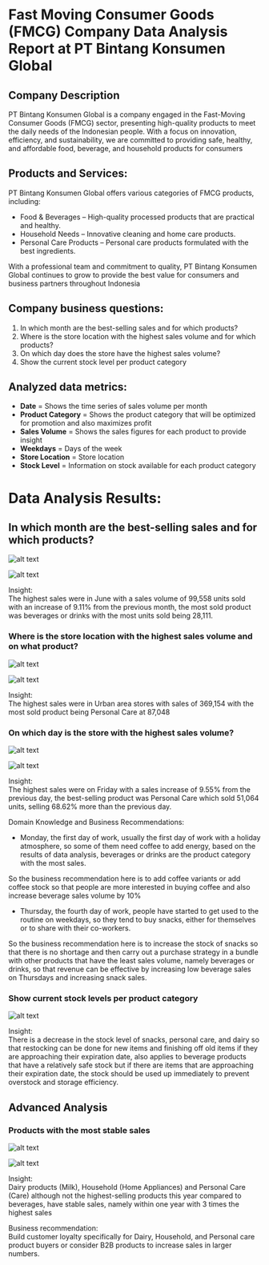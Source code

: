 # Fast Moving Consumer Goods (FMCG) Company Data Analysis Report at PT Bintang Konsumen Global

## Company Description

PT Bintang Konsumen Global is a company engaged in the Fast-Moving Consumer Goods (FMCG) sector, presenting high-quality products to meet the daily needs of the Indonesian people. With a focus on innovation, efficiency, and sustainability, we are committed to providing safe, healthy, and affordable food, beverage, and household products for consumers

## Products and Services:

PT Bintang Konsumen Global offers various categories of FMCG products, including:

- Food & Beverages – High-quality processed products that are practical and healthy.
- Household Needs – Innovative cleaning and home care products.
- Personal Care Products – Personal care products formulated with the best ingredients.

With a professional team and commitment to quality, PT Bintang Konsumen Global continues to grow to provide the best value for consumers and business partners throughout Indonesia

## Company business questions:

1. In which month are the best-selling sales and for which products?
2. Where is the store location with the highest sales volume and for which products?
3. On which day does the store have the highest sales volume?
4. Show the current stock level per product category

## Analyzed data metrics:

- **Date** = Shows the time series of sales volume per month
- **Product Category** = Shows the product category that will be optimized for promotion and also maximizes profit
- **Sales Volume** = Shows the sales figures for each product to provide insight
- **Weekdays** = Days of the week
- **Store Location** = Store location
- **Stock Level** = Information on stock available for each product category

# Data Analysis Results:

## In which month are the best-selling sales and for which products?

![alt text](images/graph_sales.png)

![alt text](images/beverages_most.png)

Insight:
<br>The highest sales were in June with a sales volume of 99,558 units sold with an increase of 9.11% from the previous month, the most sold product was beverages or drinks with the most units sold being 28,111.

### Where is the store location with the highest sales volume and on what product?

![alt text](images/graph_store.png)

![alt text](images/table_store.png)

Insight:
<br>The highest sales were in Urban area stores with sales of 369,154 with the most sold product being Personal Care at 87,048

### On which day is the store with the highest sales volume?

![alt text](images/graph_days.png)

![alt text](images/table_days.png)

Insight:
<br>The highest sales were on Friday with a sales increase of 9.55% from the previous day, the best-selling product was Personal Care which sold 51,064 units, selling 68.62% more than the previous day.

Domain Knowledge and Business Recommendations:

- Monday, the first day of work, usually the first day of work with a holiday atmosphere, so some of them need coffee to add energy, based on the results of data analysis, beverages or drinks are the product category with the most sales.

So the business recommendation here is to add coffee variants or add coffee stock so that people are more interested in buying coffee and also increase beverage sales volume by 10%

- Thursday, the fourth day of work, people have started to get used to the routine on weekdays, so they tend to buy snacks, either for themselves or to share with their co-workers.

So the business recommendation here is to increase the stock of snacks so that there is no shortage and then carry out a purchase strategy in a bundle with other products that have the least sales volume, namely beverages or drinks, so that revenue can be effective by increasing low beverage sales on Thursdays and increasing snack sales.

### Show current stock levels per product category

![alt text](images/stocks.png)

Insight:
<br>There is a decrease in the stock level of snacks, personal care, and dairy so that restocking can be done for new items and finishing off old items if they are approaching their expiration date, also applies to beverage products that have a relatively safe stock but if there are items that are approaching their expiration date, the stock should be used up immediately to prevent overstock and storage efficiency.

## Advanced Analysis

### Products with the most stable sales

![alt text](images/stable.png)

![alt text](images/stable_table.png)

Insight:
<br>Dairy products (Milk), Household (Home Appliances) and Personal Care (Care) although not the highest-selling products this year compared to beverages, have stable sales, namely within one year with 3 times the highest sales

Business recommendation:
<br>Build customer loyalty specifically for Dairy, Household, and Personal care product buyers or consider B2B products to increase sales in larger numbers.

